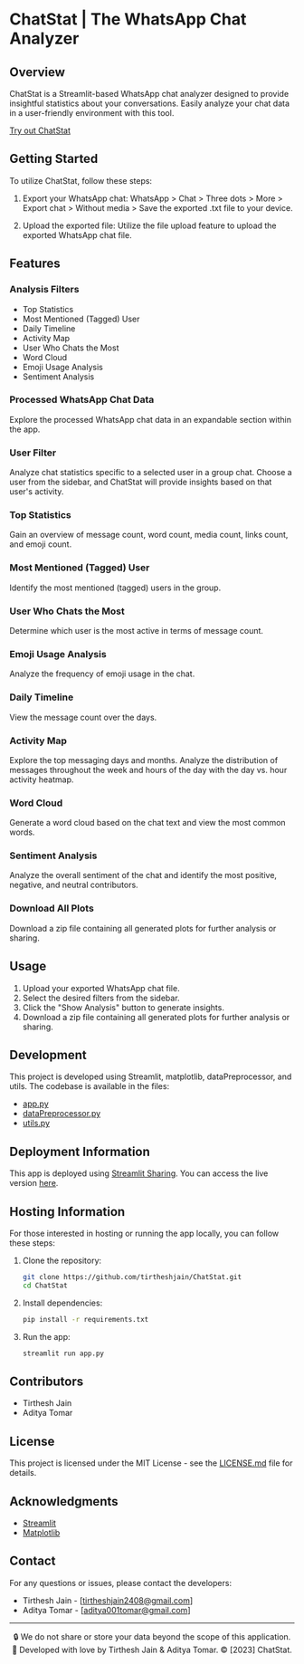 # ChatStat | The WhatsApp Chat Analyzer

## Overview
ChatStat is a Streamlit-based WhatsApp chat analyzer designed to provide insightful statistics about your conversations. Easily analyze your chat data in a user-friendly environment with this tool.

[Try out ChatStat](https://chat-stat.streamlit.app/) 

## Getting Started
To utilize ChatStat, follow these steps:

1. Export your WhatsApp chat: WhatsApp > Chat > Three dots > More > Export chat > Without media > Save the exported .txt file to your device.

2. Upload the exported file: Utilize the file upload feature to upload the exported WhatsApp chat file.

## Features
### Analysis Filters
- Top Statistics
- Most Mentioned (Tagged) User
- Daily Timeline
- Activity Map
- User Who Chats the Most
- Word Cloud
- Emoji Usage Analysis
- Sentiment Analysis

### Processed WhatsApp Chat Data
Explore the processed WhatsApp chat data in an expandable section within the app.

### User Filter
Analyze chat statistics specific to a selected user in a group chat. Choose a user from the sidebar, and ChatStat will provide insights based on that user's activity.

### Top Statistics
Gain an overview of message count, word count, media count, links count, and emoji count.

### Most Mentioned (Tagged) User
Identify the most mentioned (tagged) users in the group.

### User Who Chats the Most
Determine which user is the most active in terms of message count.

### Emoji Usage Analysis
Analyze the frequency of emoji usage in the chat.

### Daily Timeline
View the message count over the days.

### Activity Map
Explore the top messaging days and months. Analyze the distribution of messages throughout the week and hours of the day with the day vs. hour activity heatmap.

### Word Cloud
Generate a word cloud based on the chat text and view the most common words.

### Sentiment Analysis
Analyze the overall sentiment of the chat and identify the most positive, negative, and neutral contributors.

### Download All Plots
Download a zip file containing all generated plots for further analysis or sharing.

## Usage
1. Upload your exported WhatsApp chat file.
2. Select the desired filters from the sidebar.
3. Click the "Show Analysis" button to generate insights.
4. Download a zip file containing all generated plots for further analysis or sharing.

## Development
This project is developed using Streamlit, matplotlib, dataPreprocessor, and utils. The codebase is available in the files:
- [app.py](app.py)
- [dataPreprocessor.py](dataPreprocessor.py)
- [utils.py](utils.py)

## Deployment Information
This app is deployed using [Streamlit Sharing](https://www.streamlit.io/sharing). You can access the live version [here](https://chat-stat.streamlit.app/).

## Hosting Information
For those interested in hosting or running the app locally, you can follow these steps:

1. Clone the repository: 
   ```bash
   git clone https://github.com/tirtheshjain/ChatStat.git
   cd ChatStat
2. Install dependencies:
   ```bash
   pip install -r requirements.txt
3. Run the app:
    ```bash
    streamlit run app.py
   
## Contributors
- Tirthesh Jain
- Aditya Tomar

## License
This project is licensed under the MIT License - see the [LICENSE.md](LICENSE.md) file for details.

## Acknowledgments
- [Streamlit](https://streamlit.io/)
- [Matplotlib](https://matplotlib.org/)

## Contact
For any questions or issues, please contact the developers:
- Tirthesh Jain - [tirtheshjain2408@gmail.com]
- Aditya Tomar - [aditya001tomar@gmail.com]

---

<div align="center">🔒 We do not share or store your data beyond the scope of this application.</div>

<div align="center">💖 Developed with love by Tirthesh Jain & Aditya Tomar. © [2023] ChatStat.</div>
